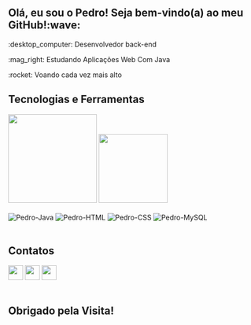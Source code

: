 <h2>Olá, eu sou o Pedro! Seja bem-vindo(a) ao meu GitHub!:wave: </h2>

<p>:desktop_computer: Desenvolvedor back-end</p>
<p>:mag_right: Estudando Aplicações Web Com Java</p>
<p>:rocket: Voando cada vez mais alto</p>

<div>
  <h2>Tecnologias e Ferramentas</h2>
  <img height="180em" src="https://github-readme-stats.vercel.app/api?username=PedroPizzutti&show_icons=true&theme=dark&include_all_commits=true&count_private=true"/>
  <img height="140em" src="https://github-readme-stats.vercel.app/api/top-langs/?username=PedroPizzutti&layout=compact&langs_count=7&theme=dark"/>
  <div style="display: inline_block"><br>
    <img align="center" alt="Pedro-Java" src="https://img.shields.io/badge/Java-ED8B00?style=for-the-badge&logo=java&logoColor=white">
    <img align="center" alt="Pedro-HTML" src="https://img.shields.io/badge/HTML5-E34F26?style=for-the-badge&logo=html5&logoColor=white">
    <img align="center" alt="Pedro-CSS" src="https://img.shields.io/badge/CSS3-1572B6?style=for-the-badge&logo=css3&logoColor=white">
    <img align="center" alt="Pedro-MySQL" src="https://img.shields.io/badge/MySQL-005C84?style=for-the-badge&logo=mysql&logoColor=white">
  </div>
</div>
 
<br/>
  
<div>
  <h2>Contatos</h2>
  <a href="https://www.instagram.com/p.pizzutti/" target="_blank"><img src="https://img.shields.io/badge/-Instagram-%23E4405F?style=for-the-badge&logo=instagram&logoColor=white"         target="_blank" height="30em"></a>
  <a href = "mailto:pedropizzutti@gmail.com"><img src="https://img.shields.io/badge/-Gmail-%23333?style=for-the-badge&logo=gmail&logoColor=white" target="_blank" height="30em"></a>
  <a href="https://www.linkedin.com/in/pedropizzutti/" target="_blank"><img src="https://img.shields.io/badge/-LinkedIn-%230077B5?style=for-the-                  badge&logo=linkedin&logoColor=white" target="_blank" height="30em"></a>
</div>
</br>
<h2>Obrigado pela Visita!</h2>

